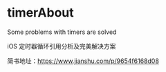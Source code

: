 # timerAbout
Some problems with timers are solved

iOS 定时器循环引用分析及完美解决方案 

简书地址：https://www.jianshu.com/p/9654f6168d08
